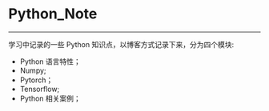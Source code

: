 # Python_Note
--------------
学习中记录的一些 Python 知识点，以博客方式记录下来，分为四个模块: 
* Python 语言特性；
* Numpy;
* Pytorch；
* Tensorflow;
* Python 相关案例；
